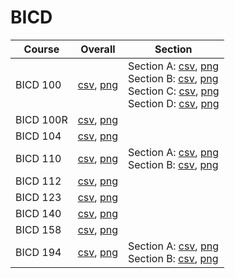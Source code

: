 # BICD

| Course | Overall | Section |
| ------ | ------- | ------- |
| BICD 100 | [csv](https://github.com/UCSD-Historical-Enrollment-Data/2024Spring/blob/main/overall/BICD%20100.csv), [png](https://raw.githubusercontent.com/UCSD-Historical-Enrollment-Data/2024Spring/main/plot_overall/BICD%20100.png) | Section A: [csv](https://github.com/UCSD-Historical-Enrollment-Data/2024Spring/blob/main/section/BICD%20100_A.csv), [png](https://raw.githubusercontent.com/UCSD-Historical-Enrollment-Data/2024Spring/main/plot_section/BICD%20100_A.png)<br>Section B: [csv](https://github.com/UCSD-Historical-Enrollment-Data/2024Spring/blob/main/section/BICD%20100_B.csv), [png](https://raw.githubusercontent.com/UCSD-Historical-Enrollment-Data/2024Spring/main/plot_section/BICD%20100_B.png)<br>Section C: [csv](https://github.com/UCSD-Historical-Enrollment-Data/2024Spring/blob/main/section/BICD%20100_C.csv), [png](https://raw.githubusercontent.com/UCSD-Historical-Enrollment-Data/2024Spring/main/plot_section/BICD%20100_C.png)<br>Section D: [csv](https://github.com/UCSD-Historical-Enrollment-Data/2024Spring/blob/main/section/BICD%20100_D.csv), [png](https://raw.githubusercontent.com/UCSD-Historical-Enrollment-Data/2024Spring/main/plot_section/BICD%20100_D.png) |
| BICD 100R | [csv](https://github.com/UCSD-Historical-Enrollment-Data/2024Spring/blob/main/overall/BICD%20100R.csv), [png](https://raw.githubusercontent.com/UCSD-Historical-Enrollment-Data/2024Spring/main/plot_overall/BICD%20100R.png) |  |
| BICD 104 | [csv](https://github.com/UCSD-Historical-Enrollment-Data/2024Spring/blob/main/overall/BICD%20104.csv), [png](https://raw.githubusercontent.com/UCSD-Historical-Enrollment-Data/2024Spring/main/plot_overall/BICD%20104.png) |  |
| BICD 110 | [csv](https://github.com/UCSD-Historical-Enrollment-Data/2024Spring/blob/main/overall/BICD%20110.csv), [png](https://raw.githubusercontent.com/UCSD-Historical-Enrollment-Data/2024Spring/main/plot_overall/BICD%20110.png) | Section A: [csv](https://github.com/UCSD-Historical-Enrollment-Data/2024Spring/blob/main/section/BICD%20110_A.csv), [png](https://raw.githubusercontent.com/UCSD-Historical-Enrollment-Data/2024Spring/main/plot_section/BICD%20110_A.png)<br>Section B: [csv](https://github.com/UCSD-Historical-Enrollment-Data/2024Spring/blob/main/section/BICD%20110_B.csv), [png](https://raw.githubusercontent.com/UCSD-Historical-Enrollment-Data/2024Spring/main/plot_section/BICD%20110_B.png) |
| BICD 112 | [csv](https://github.com/UCSD-Historical-Enrollment-Data/2024Spring/blob/main/overall/BICD%20112.csv), [png](https://raw.githubusercontent.com/UCSD-Historical-Enrollment-Data/2024Spring/main/plot_overall/BICD%20112.png) |  |
| BICD 123 | [csv](https://github.com/UCSD-Historical-Enrollment-Data/2024Spring/blob/main/overall/BICD%20123.csv), [png](https://raw.githubusercontent.com/UCSD-Historical-Enrollment-Data/2024Spring/main/plot_overall/BICD%20123.png) |  |
| BICD 140 | [csv](https://github.com/UCSD-Historical-Enrollment-Data/2024Spring/blob/main/overall/BICD%20140.csv), [png](https://raw.githubusercontent.com/UCSD-Historical-Enrollment-Data/2024Spring/main/plot_overall/BICD%20140.png) |  |
| BICD 158 | [csv](https://github.com/UCSD-Historical-Enrollment-Data/2024Spring/blob/main/overall/BICD%20158.csv), [png](https://raw.githubusercontent.com/UCSD-Historical-Enrollment-Data/2024Spring/main/plot_overall/BICD%20158.png) |  |
| BICD 194 | [csv](https://github.com/UCSD-Historical-Enrollment-Data/2024Spring/blob/main/overall/BICD%20194.csv), [png](https://raw.githubusercontent.com/UCSD-Historical-Enrollment-Data/2024Spring/main/plot_overall/BICD%20194.png) | Section A: [csv](https://github.com/UCSD-Historical-Enrollment-Data/2024Spring/blob/main/section/BICD%20194_A.csv), [png](https://raw.githubusercontent.com/UCSD-Historical-Enrollment-Data/2024Spring/main/plot_section/BICD%20194_A.png)<br>Section B: [csv](https://github.com/UCSD-Historical-Enrollment-Data/2024Spring/blob/main/section/BICD%20194_B.csv), [png](https://raw.githubusercontent.com/UCSD-Historical-Enrollment-Data/2024Spring/main/plot_section/BICD%20194_B.png) |
